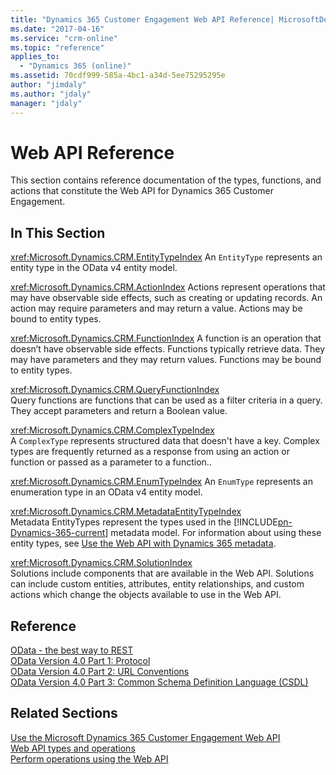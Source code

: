 ```yaml
---
title: "Dynamics 365 Customer Engagement Web API Reference| MicrosoftDocs"
ms.date: "2017-04-16"
ms.service: "crm-online"
ms.topic: "reference"
applies_to: 
  - "Dynamics 365 (online)"
ms.assetid: 70cdf999-585a-4bc1-a34d-5ee75295295e
author: "jimdaly"
ms.author: "jdaly"
manager: "jdaly"
---
```

# Web API Reference 
This section contains reference documentation of the types, functions, and actions that constitute the Web API for 
Dynamics 365 Customer Engagement. 

## In This Section  
 <xref:Microsoft.Dynamics.CRM.EntityTypeIndex> 
 An `EntityType` represents an entity type in the OData v4 entity model.  
  
 <xref:Microsoft.Dynamics.CRM.ActionIndex> 
 Actions represent operations that may have observable side effects, such as creating or updating records. An action may require parameters and may return a value. Actions may be bound to entity types.  
  
 <xref:Microsoft.Dynamics.CRM.FunctionIndex> 
 A function is an operation that doesn’t have observable side effects. Functions typically retrieve data. They may have parameters and they may return values. Functions may be bound to entity types.  
  
 <xref:Microsoft.Dynamics.CRM.QueryFunctionIndex>  
 Query functions are functions that can be used as a filter criteria in a query. They accept parameters and return a Boolean value.  
  
 <xref:Microsoft.Dynamics.CRM.ComplexTypeIndex>  
 A `ComplexType` represents structured data that doesn't have a key. Complex types are frequently returned as a response from using an action or function or passed as a parameter to a function..  
  
 <xref:Microsoft.Dynamics.CRM.EnumTypeIndex> 
 An `EnumType` represents an enumeration type in an OData v4 entity model.  
  
 <xref:Microsoft.Dynamics.CRM.MetadataEntityTypeIndex>  
 Metadata EntityTypes represent the types used in the [!INCLUDE[pn-Dynamics-365-current](./includes/pn-Dynamics-365-current.md)] metadata model. For information about using these entity types, see [Use the Web API with Dynamics 365 metadata](assetId:///a0edc029-c6db-48ac-9538-b0270fe94440).  

 <xref:Microsoft.Dynamics.CRM.SolutionIndex>  
 Solutions include components that are available in the Web API. Solutions can include custom entities, attributes, entity relationships, and custom actions which change the 
objects available to use in the Web API.   
  
## Reference  
 [OData - the best way to REST](http://www.odata.org/)<br />
 [OData Version 4.0 Part 1: Protocol](http://docs.oasis-open.org/odata/odata/v4.0/os/part1-protocol/odata-v4.0-os-part1-protocol.html)<br />
 [OData Version 4.0 Part 2: URL Conventions](http://docs.oasis-open.org/odata/odata/v4.0/os/part2-url-conventions/odata-v4.0-os-part2-url-conventions.html)<br />
 [OData Version 4.0 Part 3: Common Schema Definition Language (CSDL)](http://docs.oasis-open.org/odata/odata/v4.0/os/part3-csdl/odata-v4.0-os-part3-csdl.html)  
  
## Related Sections  
 [Use the Microsoft Dynamics 365 Customer Engagement Web API](https://docs.microsoft.com/dynamics365/customer-engagement/developer/use-microsoft-dynamics-365-web-api)<br />
 [Web API types and operations](https://docs.microsoft.com/dynamics365/customer-engagement/developer/web-api-types-operations)<br />
 [Perform operations using the Web API](https://docs.microsoft.com/dynamics365/customer-engagement/developer/perform-operations-web-api)